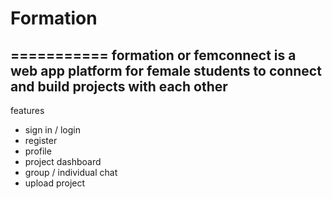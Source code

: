 # Formation
===========
formation or femconnect is a web app platform for female students to connect and build projects with each other
--------
features
- sign in / login
- register
- profile
- project dashboard
- group / individual chat
- upload project
